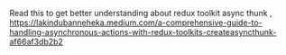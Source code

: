 
Read this to get better understanding about redux toolkit async thunk ,
https://lakindubanneheka.medium.com/a-comprehensive-guide-to-handling-asynchronous-actions-with-redux-toolkits-createasyncthunk-af66af3db2b2

